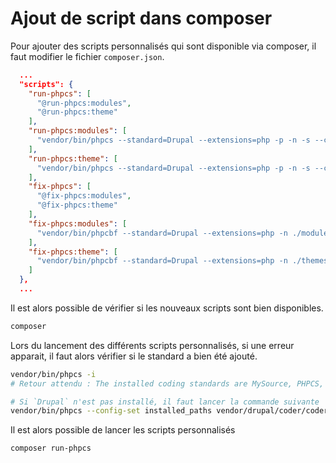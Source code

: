 # Ajout de script dans composer

Pour ajouter des scripts personnalisés qui sont disponible via composer, il faut modifier le fichier `composer.json`.

```json
  ...
  "scripts": {
    "run-phpcs": [
      "@run-phpcs:modules",
      "@run-phpcs:theme"
    ],
    "run-phpcs:modules": [
      "vendor/bin/phpcs --standard=Drupal --extensions=php -p -n -s --colors ./modules/custom/"
    ],
    "run-phpcs:theme": [
      "vendor/bin/phpcs --standard=Drupal --extensions=php -p -n -s --colors ./themes/custom/"
    ],
    "fix-phpcs": [
      "@fix-phpcs:modules",
      "@fix-phpcs:theme"
    ],
    "fix-phpcs:modules": [
      "vendor/bin/phpcbf --standard=Drupal --extensions=php -n ./modules/custom/"
    ],
    "fix-phpcs:theme": [
      "vendor/bin/phpcbf --standard=Drupal --extensions=php -n ./themes/custom/"
    ]
  },
  ...
```

Il est alors possible de vérifier si les nouveaux scripts sont bien disponibles.
```bash
composer
```

Lors du lancement des différents scripts personnalisés, si une erreur apparait, il faut alors vérifier si le standard
a bien été ajouté.
```bash
vendor/bin/phpcs -i
# Retour attendu : The installed coding standards are MySource, PHPCS, PSR1, PEAR, PSR2, Squiz, Zend, Drupal and DrupalPractice

# Si `Drupal` n'est pas installé, il faut lancer la commande suivante
vendor/bin/phpcs --config-set installed_paths vendor/drupal/coder/coder_sniffer
```

Il est alors possible de lancer les scripts personnalisés
```bash
composer run-phpcs
```
